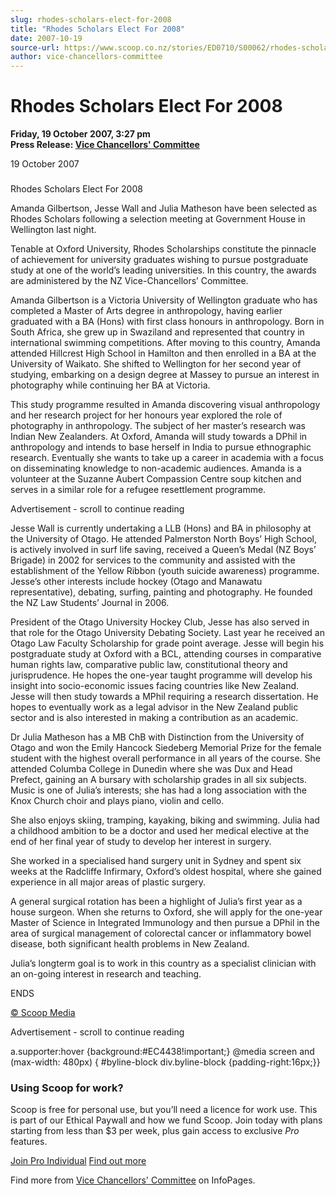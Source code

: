 ```yaml
---
slug: rhodes-scholars-elect-for-2008
title: "Rhodes Scholars Elect For 2008"
date: 2007-10-19
source-url: https://www.scoop.co.nz/stories/ED0710/S00062/rhodes-scholars-elect-for-2008.htm
author: vice-chancellors-committee
---
```

Rhodes Scholars Elect For 2008
==============================

**Friday, 19 October 2007, 3:27 pm**  
**Press Release: [Vice Chancellors' Committee](https://info.scoop.co.nz/Vice_Chancellors'_Committee)**

19 October 2007

### 

Rhodes Scholars Elect For 2008

Amanda Gilbertson, Jesse Wall and Julia Matheson have been selected as Rhodes Scholars following a selection meeting at Government House in Wellington last night.

Tenable at Oxford University, Rhodes Scholarships constitute the pinnacle of achievement for university graduates wishing to pursue postgraduate study at one of the world’s leading universities. In this country, the awards are administered by the NZ Vice-Chancellors’ Committee.

Amanda Gilbertson is a Victoria University of Wellington graduate who has completed a Master of Arts degree in anthropology, having earlier graduated with a BA (Hons) with first class honours in anthropology. Born in South Africa, she grew up in Swaziland and represented that country in international swimming competitions. After moving to this country, Amanda attended Hillcrest High School in Hamilton and then enrolled in a BA at the University of Waikato. She shifted to Wellington for her second year of studying, embarking on a design degree at Massey to pursue an interest in photography while continuing her BA at Victoria.

This study programme resulted in Amanda discovering visual anthropology and her research project for her honours year explored the role of photography in anthropology. The subject of her master’s research was Indian New Zealanders. At Oxford, Amanda will study towards a DPhil in anthropology and intends to base herself in India to pursue ethnographic research. Eventually she wants to take up a career in academia with a focus on disseminating knowledge to non-academic audiences. Amanda is a volunteer at the Suzanne Aubert Compassion Centre soup kitchen and serves in a similar role for a refugee resettlement programme.

Advertisement - scroll to continue reading





Jesse Wall is currently undertaking a LLB (Hons) and BA in philosophy at the University of Otago. He attended Palmerston North Boys’ High School, is actively involved in surf life saving, received a Queen’s Medal (NZ Boys’ Brigade) in 2002 for services to the community and assisted with the establishment of the Yellow Ribbon (youth suicide awareness) programme. Jesse’s other interests include hockey (Otago and Manawatu representative), debating, surfing, painting and photography. He founded the NZ Law Students’ Journal in 2006.

President of the Otago University Hockey Club, Jesse has also served in that role for the Otago University Debating Society. Last year he received an Otago Law Faculty Scholarship for grade point average. Jesse will begin his postgraduate study at Oxford with a BCL, attending courses in comparative human rights law, comparative public law, constitutional theory and jurisprudence. He hopes the one-year taught programme will develop his insight into socio-economic issues facing countries like New Zealand. Jesse will then study towards a MPhil requiring a research dissertation. He hopes to eventually work as a legal advisor in the New Zealand public sector and is also interested in making a contribution as an academic.

Dr Julia Matheson has a MB ChB with Distinction from the University of Otago and won the Emily Hancock Siedeberg Memorial Prize for the female student with the highest overall performance in all years of the course. She attended Columba College in Dunedin where she was Dux and Head Prefect, gaining an A bursary with scholarship grades in all six subjects. Music is one of Julia’s interests; she has had a long association with the Knox Church choir and plays piano, violin and cello.

She also enjoys skiing, tramping, kayaking, biking and swimming. Julia had a childhood ambition to be a doctor and used her medical elective at the end of her final year of study to develop her interest in surgery.

She worked in a specialised hand surgery unit in Sydney and spent six weeks at the Radcliffe Infirmary, Oxford’s oldest hospital, where she gained experience in all major areas of plastic surgery.

A general surgical rotation has been a highlight of Julia’s first year as a house surgeon. When she returns to Oxford, she will apply for the one-year Master of Science in Integrated Immunology and then pursue a DPhil in the area of surgical management of colorectal cancer or inflammatory bowel disease, both significant health problems in New Zealand.

Julia’s longterm goal is to work in this country as a specialist clinician with an on-going interest in research and teaching.

ENDS

[© Scoop Media](http://www.scoop.co.nz/about/terms.html)  

Advertisement - scroll to continue reading



a.supporter:hover {background:#EC4438!important;} @media screen and (max-width: 480px) { #byline-block div.byline-block {padding-right:16px;}}

### Using Scoop for work?

Scoop is free for personal use, but you’ll need a licence for work use. This is part of our Ethical Paywall and how we fund Scoop. Join today with plans starting from less than $3 per week, plus gain access to exclusive _Pro_ features.  
  
[Join Pro Individual](https://pro.scoop.co.nz/Individual/?from=ProIn24) [Find out more](https://pro.scoop.co.nz/using-scoop-for-work/?from=ProIn24)

Find more from [Vice Chancellors' Committee](https://info.scoop.co.nz/Vice_Chancellors'_Committee) on InfoPages.